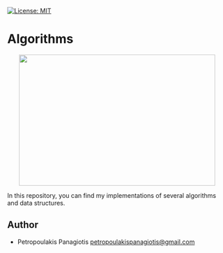 [![License: MIT](https://img.shields.io/badge/License-MIT-yellow.svg)](https://opensource.org/licenses/MIT)
# Algorithms
<p align="center">
  <img width="450" height="300" src="https://www.geeksforgeeks.org/wp-content/uploads/Competitive-Programming-1.jpg">
</p>

In this repository, you can find my implementations of several algorithms and data structures.

## Author
* Petropoulakis Panagiotis petropoulakispanagiotis@gmail.com
